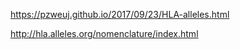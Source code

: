https://pzweuj.github.io/2017/09/23/HLA-alleles.html

http://hla.alleles.org/nomenclature/index.html

